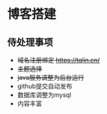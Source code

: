 # 博客搭建

## 侍处理事项

- ~~域名注册绑定 https://tqlin.cn/~~
- ~~主题选择~~
- ~~java服务调整为后台运行~~
- github提交自动发布
- 数据库调整为mysql
- 内容丰富